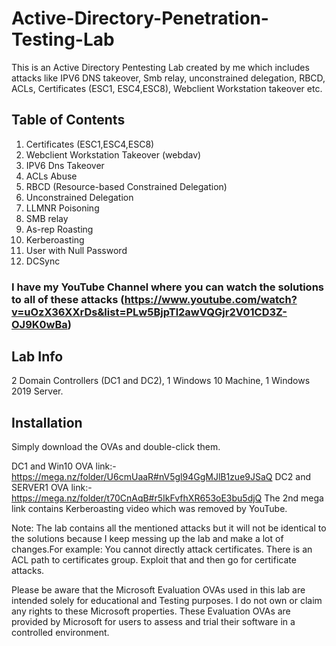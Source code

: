 # Active-Directory-Penetration-Testing-Lab
This is an Active Directory Pentesting Lab created by me which includes attacks like IPV6 DNS takeover, Smb relay, unconstrained delegation, RBCD, ACLs, Certificates (ESC1, ESC4,ESC8), Webclient Workstation takeover etc. 
## Table of Contents
1. Certificates (ESC1,ESC4,ESC8)
2. Webclient Workstation Takeover (webdav)
3. IPV6 Dns Takeover
4. ACLs Abuse
5. RBCD (Resource-based Constrained Delegation)
6. Unconstrained Delegation
7. LLMNR Poisoning
8. SMB relay
9. As-rep Roasting
10. Kerberoasting
11. User with Null Password
12. DCSync
### I have my YouTube Channel where you can watch the solutions to all of these attacks (https://www.youtube.com/watch?v=uOzX36XXrDs&list=PLw5BjpTl2awVQGjr2V01CD3Z-OJ9K0wBa)
## Lab Info
2 Domain Controllers (DC1 and DC2), 1 Windows 10 Machine, 1 Windows 2019 Server.
## Installation
Simply download the OVAs and double-click them. 

DC1 and Win10 OVA link:- https://mega.nz/folder/U6cmUaaR#nV5gl94GgMJlB1zue9JSaQ
DC2 and SERVER1 OVA link:- https://mega.nz/folder/t70CnAqB#r5IkFvfhXR653oE3bu5djQ
The 2nd mega link contains Kerberoasting video which was removed by YouTube.

Note: The lab contains all the mentioned attacks but it will not be identical to the solutions because I keep messing up the lab and make a lot of changes.For example: You cannot directly attack certificates. There is an ACL path to certificates group. Exploit that and then go for certificate attacks. 

Please be aware that the Microsoft Evaluation OVAs used in this lab are intended solely for educational and Testing purposes. I do not own or claim any rights to these Microsoft properties.
These Evaluation OVAs are provided by Microsoft for users to assess and trial their software in a controlled environment. 
